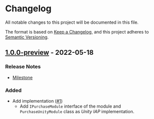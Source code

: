 # Changelog

All notable changes to this project will be documented in this file.

The format is based on [Keep a Changelog](https://keepachangelog.com/en/1.0.0/),
and this project adheres to [Semantic Versioning](https://semver.org/spec/v2.0.0.html).

## [1.0.0-preview](https://github.com/unity-game-framework/ugf-module-purchasing/releases/tag/1.0.0-preview) - 2022-05-18  

### Release Notes

- [Milestone](https://github.com/unity-game-framework/ugf-module-purchasing/milestone/1?closed=1)  
    

### Added

- Add implementation ([#1](https://github.com/unity-game-framework/ugf-module-purchasing/issues/1))  
    - Add `IPurchaseModule` interface of the module and `PurchaseUnityModule` class as _Unity IAP_ implementation.


